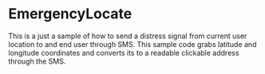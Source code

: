 # EmergencyLocate

This is a just a sample of how to send a distress signal from current user location to and end user through SMS. This sample code grabs latitude and longitude coordinates and converts its to a readable clickable address through the SMS.
	
